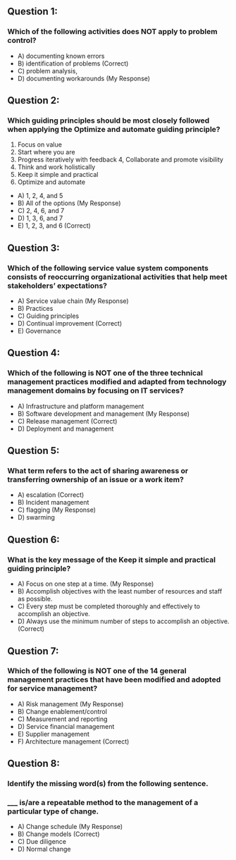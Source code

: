 ## Question 1:
### Which of the following activities does NOT apply to problem control?

- A) documenting known errors
- B) identification of problems (Correct)
- C) problem analysis,
- D) documenting workarounds (My Response)

## Question 2:
### Which guiding principles should be most closely followed when applying the Optimize and automate guiding principle?

1. Focus on value
2. Start where you are
3. Progress iteratively with feedback
4, Collaborate and promote visibility
5. Think and work holistically
6. Keep it simple and practical
7. Optimize and automate

- A) 1, 2, 4, and 5
- B) All of the options (My Response)
- C) 2, 4, 6, and 7
- D) 1, 3, 6, and 7
- E) 1, 2, 3, and 6 (Correct)

## Question 3:
### Which of the following service value system components consists of reoccurring organizational activities that help meet stakeholders’ expectations?

- A) Service value chain (My Response)
- B) Practices
- C) Guiding principles
- D) Continual improvement (Correct)
- E) Governance

## Question 4:
### Which of the following is NOT one of the three technical management practices modified and adapted from technology management domains by focusing on IT services?

- A) Infrastructure and platform management
- B) Software development and management (My Response)
- C) Release management (Correct)
- D) Deployment and management

## Question 5:
### What term refers to the act of sharing awareness or transferring ownership of an issue or a work item?

- A) escalation (Correct)
- B) Incident management
- C) flagging (My Response)
- D) swarming

## Question 6:
### What is the key message of the Keep it simple and practical guiding principle?

- A) Focus on one step at a time. (My Response)
- B) Accomplish objectives with the least number of resources and staff as possible.
- C) Every step must be completed thoroughly and effectively to accomplish an objective.
- D) Always use the minimum number of steps to accomplish an objective. (Correct)

## Question 7:
### Which of the following is NOT one of the 14 general management practices that have been modified and adopted for service management?

- A) Risk management (My Response)
- B) Change enablement/control
- C) Measurement and reporting
- D) Service financial management
- E) Supplier management
- F) Architecture management (Correct)

## Question 8:
### Identify the missing word(s) from the following sentence.

### ___ is/are a repeatable method to the management of a particular type of change.

- A) Change schedule (My Response)
- B) Change models (Correct)
- C) Due diligence
- D) Normal change
